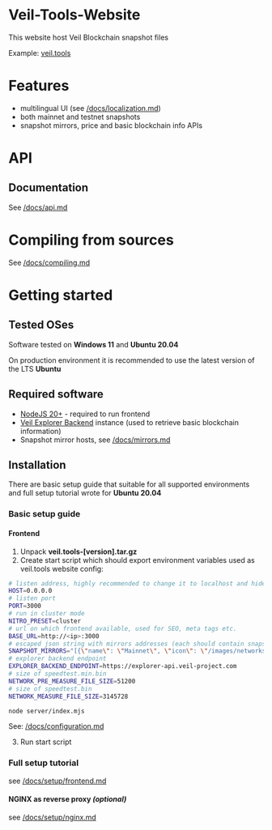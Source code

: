 # Veil-Tools-Website
This website host Veil Blockchain snapshot files

Example: [veil.tools](https://veil.tools)

# Features
- multilingual UI (see [/docs/localization.md](/docs/localization.md))
- both mainnet and testnet snapshots
- snapshot mirrors, price and basic blockchain info APIs

# API
## Documentation
See [/docs/api.md](/docs/api.md)

# Compiling from sources
See [/docs/compiling.md](/docs/compiling.md)

# Getting started
## Tested OSes
Software tested on **Windows 11** and **Ubuntu 20.04**

On production environment it is recommended to use the latest version of the LTS **Ubuntu**

## Required software
- [NodeJS 20+](https://nodejs.org/en/) - required to run frontend
- [Veil Explorer Backend](https://github.com/steel97/veil-explorer) instance (used to retrieve basic blockchain information)
- Snapshot mirror hosts, see [/docs/mirrors.md](/docs/mirrors.md)

## Installation
There are basic setup guide that suitable for all supported environments and full setup tutorial wrote for **Ubuntu 20.04**
### Basic setup guide
#### Frontend
1. Unpack **veil.tools-\[version\].tar.gz**
2. Create start script which should export environment variables used as veil.tools website config:
```bash
# listen address, highly recommended to change it to localhost and hide nuxt server behind nginx proxy for example
HOST=0.0.0.0
# listen port
PORT=3000
# run in cluster mode
NITRO_PRESET=cluster
# url on which frontend available, used for SEO, meta tags etc.
BASE_URL=http://<ip>:3000
# escaped json string with mirrors addresses (each should contain snapshot.json speedtest.min.bin and speedtest.bin, also sha256 hashes in txt and snapshots)
SNAPSHOT_MIRRORS="[{\"name\": \"Mainnet\", \"icon\": \"/images/networks/mainnet.svg\", \"mirrors\": [{\"name\": \"NA1\", \"path\": \"https://mirror-na1.veil.tools/\"}, {\"name\": \"NA2\", \"path\": \"https://mirror-na2.veil.tools/\"},{\"name\": \"EU1\", \"path\": \"https://mirror-eu1.veil.tools/\"}, {\"name\": \"EU2\", \"path\": \"https://mirror-eu2.veil.tools/\"}]}, {\"name\": \"Testnet\", \"icon\": \"/images/networks/testnet.svg\", \"mirrors\": [{\"name\": \"NA1\", \"path\": \"https://mirror-na1.veil.tools/testnet/\"}, {\"name\": \"NA2\", \"path\": \"https://mirror-na2.veil.tools/testnet/\"},{\"name\": \"EU1\", \"path\": \"https://mirror-eu1.veil.tools/testnet/\"}, {\"name\": \"EU2\", \"path\": \"https://mirror-eu2.veil.tools/testnet/\"}]}]"
# explorer backend endpoint
EXPLORER_BACKEND_ENDPOINT=https://explorer-api.veil-project.com
# size of speedtest.min.bin
NETWORK_PRE_MEASURE_FILE_SIZE=51200
# size of speedtest.bin
NETWORK_MEASURE_FILE_SIZE=3145728

node server/index.mjs
```
See: [/docs/configuration.md](/docs/configuration.md)

3. Run start script


### Full setup tutorial
see [/docs/setup/frontend.md](/docs/setup.md)
#### NGINX as reverse proxy *(optional)* 
see [/docs/setup/nginx.md](/docs/setup/nginx.md)
